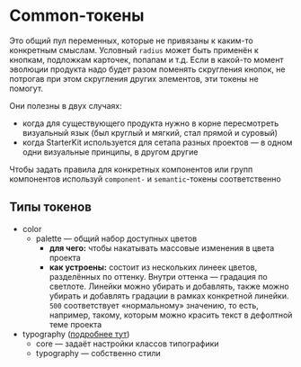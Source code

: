 # Common-токены

Это общий пул переменных, которые не привязаны к каким-то конкретным смыслам. Условный `radius` может быть применён к кнопкам, подложкам карточек, попапам и т.д. Если в какой-то момент эволюции продукта надо будет разом поменять скругления кнопок, не потрогав при этом скругления других элементов, эти токены не помогут.

Они полезны в двух случаях:
- когда для существующего продукта нужно в корне пересмотреть визуальный язык (был круглый и мягкий, стал прямой и суровый)
- когда StarterKit используется для сетапа разных проектов — в одном одни визуальные принципы, в другом другие

Чтобы задать правила для конкретных компонентов или групп компонентов используй `component-` и `semantic`-токены соответственно

## Типы токенов

- color
  - palette — общий набор доступных цветов
    - **для чего:** чтобы накатывать массовые изменения в цвета проекта
    - **как устроены:** состоит из нескольких линеек цветов, разделённых по оттенку. Внутри оттенка — градация по светлоте. Линейки можно убирать и добавлять, также можно убирать и добавлять градации в рамках конкретной линейки. `500` соответствует «нормальному» значению, то есть, например, такому, которым можно красить текст в дефолтной теме проекта
- typography ([подробнее тут](typography/README.md))
  - core — задаёт настройки классов типографики
  - typography — собственно стили